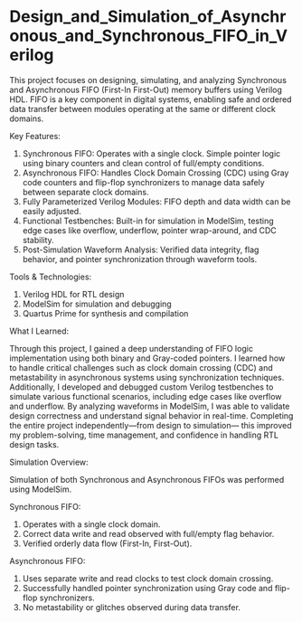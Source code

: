 # Design_and_Simulation_of_Asynchronous_and_Synchronous_FIFO_in_Verilog

This project focuses on designing, simulating, and analyzing Synchronous and Asynchronous FIFO (First-In First-Out) memory buffers using Verilog HDL. FIFO is a key component in digital systems, enabling safe and ordered data transfer between modules operating at the same or different clock domains.

Key Features:
1. Synchronous FIFO: Operates with a single clock. Simple pointer logic using binary counters and clean control of full/empty conditions.
2. Asynchronous FIFO: Handles Clock Domain Crossing (CDC) using Gray code counters and flip-flop synchronizers to manage data safely between separate clock domains.
3. Fully Parameterized Verilog Modules: FIFO depth and data width can be easily adjusted.
4. Functional Testbenches: Built-in for simulation in ModelSim, testing edge cases like overflow, underflow, pointer wrap-around, and CDC stability.
5. Post-Simulation Waveform Analysis: Verified data integrity, flag behavior, and pointer synchronization through waveform tools.

Tools & Technologies:
1. Verilog HDL for RTL design
2. ModelSim for simulation and debugging
3. Quartus Prime for synthesis and compilation

What I Learned:

Through this project, I gained a deep understanding of FIFO logic implementation using both binary and Gray-coded pointers. I learned how to handle critical challenges such as clock domain crossing (CDC) and metastability in asynchronous systems using synchronization techniques. Additionally, I developed and debugged custom Verilog testbenches to simulate various functional scenarios, including edge cases like overflow and underflow. By analyzing waveforms in ModelSim, I was able to validate design correctness and understand signal behavior in real-time. Completing the entire project independently—from design to simulation— this improved my problem-solving, time management, and confidence in handling RTL design tasks.

Simulation Overview:

Simulation of both Synchronous and Asynchronous FIFOs was performed using ModelSim.

Synchronous FIFO:
1. Operates with a single clock domain.
2. Correct data write and read observed with full/empty flag behavior.
3. Verified orderly data flow (First-In, First-Out).

Asynchronous FIFO:
1. Uses separate write and read clocks to test clock domain crossing.
2. Successfully handled pointer synchronization using Gray code and flip-flop synchronizers.
3. No metastability or glitches observed during data transfer.
